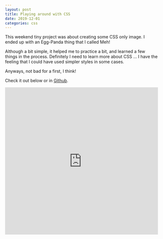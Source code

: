 ```yaml
---
layout: post
title: Playing around with CSS
date: 2019-12-01
categories: css
---
```

This weekend tiny project was about creating some CSS only image.
I ended up with an Egg-Panda thing that I called Meh!

Although a bit simple, it helped me to practice a bit, and learned a few things
in the process. Definitely I need to learn more about CSS ... I have the feeling
that I could have used simpler styles in some cases.

Anyways, not bad for a first, I think!  

Check it out below or in [Github](https://github.com/anvicordova/meh-egg-panda).

<iframe height="485" style="width: 100%;" scrolling="no" title="Meh!, the Egg-Panda" src="https://codepen.io/anvicordova/embed/OJJKGQx?height=485&theme-id=default&default-tab=result" frameborder="no" allowtransparency="true" allowfullscreen="true">
  See the Pen <a href='https://codepen.io/anvicordova/pen/OJJKGQx'>Meh!, the Egg-Panda</a> by Angela
  (<a href='https://codepen.io/anvicordova'>@anvicordova</a>) on <a href='https://codepen.io'>CodePen</a>.
</iframe>
